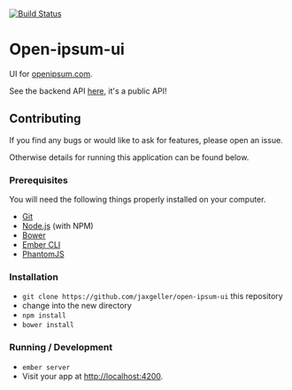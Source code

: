 [![Build Status](https://travis-ci.org/jaxgeller/open-ipsum-ui.svg?branch=master)](https://travis-ci.org/jaxgeller/open-ipsum-ui)

# Open-ipsum-ui

UI for [openipsum.com](https://openipsum.com).

See the backend API [here](https://github.com/jaxgeller/open-ipsum-api), it's a public API!

## Contributing

If you find any bugs or would like to ask for features, please open an issue.

Otherwise details for running this application can be found below.

### Prerequisites

You will need the following things properly installed on your computer.

* [Git](http://git-scm.com/)
* [Node.js](http://nodejs.org/) (with NPM)
* [Bower](http://bower.io/)
* [Ember CLI](http://www.ember-cli.com/)
* [PhantomJS](http://phantomjs.org/)

### Installation

* `git clone https://github.com/jaxgeller/open-ipsum-ui` this repository
* change into the new directory
* `npm install`
* `bower install`

### Running / Development

* `ember server`
* Visit your app at [http://localhost:4200](http://localhost:4200).
